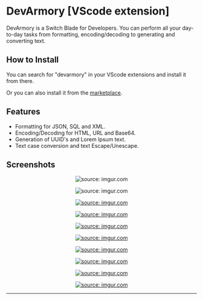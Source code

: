 # DevArmory [VScode extension]

DevArmory is a Switch Blade for Developers. You can perform all your day-to-day tasks from formatting, encoding/decoding to generating and converting text.

## How to Install

You can search for "devarmory" in your VScode extensions and install it from there. 

Or you can also install it from the [marketplace](https://marketplace.visualstudio.com/items?itemName=CharithBhat.devarmory).

## Features

* Formatting for JSON, SQL and XML.
* Encoding/Decoding for HTML, URL and Base64.
* Generation of UUID's and Lorem Ipsum text.
* Text case conversion and text Escape/Unescape.

## Screenshots
<!-- case converter -->
<p align="center">
    <a ><img src="https://i.imgur.com/x6VqqgC.png" title="source: imgur.com" /></a> 
</p>
<!-- text escaper -->
<p align="center">
    <a><img src="https://i.imgur.com/UcOVGts.png" title="source: imgur.com"/></a>
<p>
<!-- need to add sizes from here -->
<!-- html encoder -->
<p align="center">
    <a href="https://imgur.com/lXuNrEq"><img src="https://i.imgur.com/lXuNrEq.png" title="source: imgur.com" /></a>
<p>
<!-- base64 encoder -->
<p align="center">
    <a href="https://imgur.com/YOR39Ng"><img src="https://i.imgur.com/YOR39Ng.png" title="source: imgur.com" /></a>
<p>
<!-- url encoder -->
<p align="center">
    <a href="https://imgur.com/seyqoZY"><img src="https://i.imgur.com/seyqoZY.png" title="source: imgur.com" /></a>
<p>
<!-- xml formatter -->
<p align="center">
    <a href="https://imgur.com/RzO1QhJ"><img src="https://i.imgur.com/RzO1QhJ.png" title="source: imgur.com" /></a>
<p>
<!-- sql formatter -->
<p align="center">
    <a href="https://imgur.com/dgJ2y2q"><img src="https://i.imgur.com/dgJ2y2q.png" title="source: imgur.com" /></a>
<p>
<!-- json formatter -->
<p align="center">
    <a href="https://imgur.com/TOMKH7X"><img src="https://i.imgur.com/TOMKH7X.png" title="source: imgur.com" /></a>
<p>
<!-- lorem generator -->
<p align="center">
    <a href="https://imgur.com/31tTQBr"><img src="https://i.imgur.com/31tTQBr.png" title="source: imgur.com" /></a>
<p>
<!-- uuid generator -->
<p align="center">
    <a href="https://imgur.com/uJAo3Hn"><img src="https://i.imgur.com/uJAo3Hn.png" title="source: imgur.com" /></a>
<p>



---


